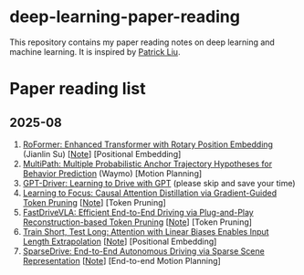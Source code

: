 # deep-learning-paper-reading

This repository contains my paper reading notes on deep learning and machine learning. It is inspired by [Patrick Liu](https://github.com/patrick-llgc/Learning-Deep-Learning).

# Paper reading list

## 2025-08
1. [RoFormer: Enhanced Transformer with Rotary Position Embedding](https://arxiv.org/abs/2104.09864) (Jianlin Su) [[Note](https://github.com/HongyiDuanmu26/deep-learning-paper-reading/blob/main/Notes/RoPE.md)] [Positional Embedding]
2. [MultiPath: Multiple Probabilistic Anchor Trajectory Hypotheses for Behavior Prediction](https://arxiv.org/pdf/1910.05449v1) (Waymo) [Motion Planning]
3. [GPT-Driver: Learning to Drive with GPT](https://arxiv.org/pdf/2310.01415) (please skip and save your time)
4. [Learning to Focus: Causal Attention Distillation via Gradient-Guided Token Pruning](https://www.arxiv.org/pdf/2506.07851) [[Note](https://github.com/HongyiDuanmu26/deep-learning-paper-reading/blob/main/Notes/LeaF.md)] [Token Pruning]
5. [FastDriveVLA: Efficient End-to-End Driving via Plug-and-Play Reconstruction-based Token Pruning](https://arxiv.org/pdf/2507.23318) [[Note](https://github.com/HongyiDuanmu26/deep-learning-paper-reading/blob/main/Notes/LeaF.md)] [Token Pruning]
6. [Train Short, Test Long: Attention with Linear Biases Enables Input Length Extrapolation](https://arxiv.org/pdf/2108.12409) [[Note](https://github.com/HongyiDuanmu26/deep-learning-paper-reading/blob/main/Notes/ALiBi.md)] [Positional Embedding]
7. [SparseDrive: End-to-End Autonomous Driving via Sparse Scene Representation](https://arxiv.org/pdf/2405.19620) [[Note](https://github.com/HongyiDuanmu26/deep-learning-paper-reading/blob/main/Notes/SparseDrive.md)] [End-to-end Motion Planning]

